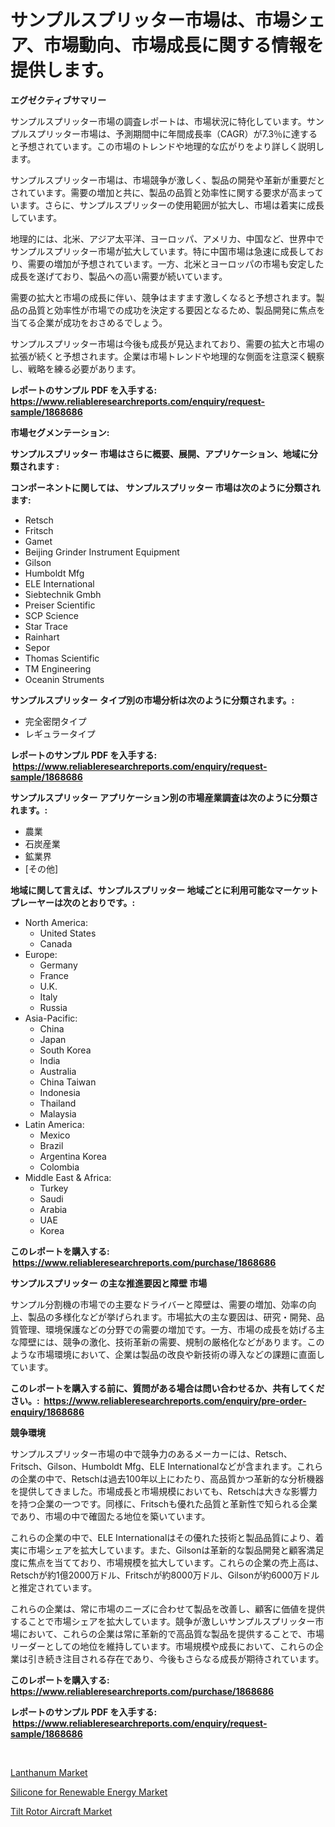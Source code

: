 <p><h1>サンプルスプリッター市場は、市場シェア、市場動向、市場成長に関する情報を提供します。</h1></p><p><strong>エグゼクティブサマリー</strong></p>
<p><p>サンプルスプリッター市場の調査レポートは、市場状況に特化しています。サンプルスプリッター市場は、予測期間中に年間成長率（CAGR）が7.3％に達すると予想されています。この市場のトレンドや地理的な広がりをより詳しく説明します。</p><p>サンプルスプリッター市場は、市場競争が激しく、製品の開発や革新が重要だとされています。需要の増加と共に、製品の品質と効率性に関する要求が高まっています。さらに、サンプルスプリッターの使用範囲が拡大し、市場は着実に成長しています。</p><p>地理的には、北米、アジア太平洋、ヨーロッパ、アメリカ、中国など、世界中でサンプルスプリッター市場が拡大しています。特に中国市場は急速に成長しており、需要の増加が予想されています。一方、北米とヨーロッパの市場も安定した成長を遂げており、製品への高い需要が続いています。</p><p>需要の拡大と市場の成長に伴い、競争はますます激しくなると予想されます。製品の品質と効率性が市場での成功を決定する要因となるため、製品開発に焦点を当てる企業が成功をおさめるでしょう。</p><p>サンプルスプリッター市場は今後も成長が見込まれており、需要の拡大と市場の拡張が続くと予想されます。企業は市場トレンドや地理的な側面を注意深く観察し、戦略を練る必要があります。</p></p>
<p><strong>レポートのサンプル PDF を入手する: <a href="https://www.reliableresearchreports.com/enquiry/request-sample/1868686">https://www.reliableresearchreports.com/enquiry/request-sample/1868686</a></strong></p>
<p><strong>市場セグメンテーション:</strong></p>
<p><strong> サンプルスプリッター 市場はさらに概要、展開、アプリケーション、地域に分類されます :</strong></p>
<p><strong>コンポーネントに関しては、 サンプルスプリッター 市場は次のように分類されます: &nbsp;</strong></p>
<p><ul><li>Retsch</li><li>Fritsch</li><li>Gamet</li><li>Beijing Grinder Instrument Equipment</li><li>Gilson</li><li>Humboldt Mfg</li><li>ELE International</li><li>Siebtechnik Gmbh</li><li>Preiser Scientific</li><li>SCP Science</li><li>Star Trace</li><li>Rainhart</li><li>Sepor</li><li>Thomas Scientific</li><li>TM Engineering</li><li>Oceanin Struments</li></ul></p>
<p><strong> サンプルスプリッター タイプ別の市場分析は次のように分類されます。:</strong></p>
<p><ul><li>完全密閉タイプ</li><li>レギュラータイプ</li></ul></p>
<p><strong>レポートのサンプル PDF を入手する: &nbsp;<a href="https://www.reliableresearchreports.com/enquiry/request-sample/1868686">https://www.reliableresearchreports.com/enquiry/request-sample/1868686</a></strong></p>
<p><strong> サンプルスプリッター アプリケーション別の市場産業調査は次のように分類されます。:</strong></p>
<p><ul><li>農業</li><li>石炭産業</li><li>鉱業界</li><li>[その他]</li></ul></p>
<p><strong>地域に関して言えば、サンプルスプリッター 地域ごとに利用可能なマーケットプレーヤーは次のとおりです。:</strong></p>
<p><ul>
    <li>
        North America:
        <ul>
            <li>United States</li>
            <li>Canada</li>
        </ul>
    </li>
    <li>
        Europe:
        <ul>
            <li>Germany</li>
            <li>France</li>
            <li>U.K.</li>
            <li>Italy</li>
            <li>Russia</li>
        </ul>
    </li>
    <li>
        Asia-Pacific:
        <ul>
            <li>China</li>
            <li>Japan</li>
            <li>South Korea</li>
            <li>India</li>
            <li>Australia</li>
            <li>China Taiwan</li>
            <li>Indonesia</li>
            <li>Thailand</li>
            <li>Malaysia</li>
        </ul>
    </li>
    <li>
        Latin America:
        <ul>
            <li>Mexico</li>
            <li>Brazil</li>
            <li>Argentina Korea</li>
            <li>Colombia</li>
        </ul>
    </li>
    <li>
        Middle East & Africa:
        <ul>
            <li>Turkey</li>
            <li>Saudi</li>
            <li>Arabia</li>
            <li>UAE</li>
            <li>Korea</li>
        </ul>
    </li>
    </ul></p>
<p><strong>このレポートを購入する: &nbsp;<a href="https://www.reliableresearchreports.com/purchase/1868686">https://www.reliableresearchreports.com/purchase/1868686</a></strong></p>
<p><strong>サンプルスプリッター の主な推進要因と障壁 市場</strong></p>
<p><p>サンプル分割機の市場での主要なドライバーと障壁は、需要の増加、効率の向上、製品の多様化などが挙げられます。市場拡大の主な要因は、研究・開発、品質管理、環境保護などの分野での需要の増加です。一方、市場の成長を妨げる主な障壁には、競争の激化、技術革新の需要、規制の厳格化などがあります。このような市場環境において、企業は製品の改良や新技術の導入などの課題に直面しています。</p></p>
<p><strong>このレポートを購入する前に、質問がある場合は問い合わせるか、共有してください。:&nbsp; <a href="https://www.reliableresearchreports.com/enquiry/pre-order-enquiry/1868686">https://www.reliableresearchreports.com/enquiry/pre-order-enquiry/1868686</a></strong></p>
<p><strong>競争環境</strong></p>
<p><p>サンプルスプリッター市場の中で競争力のあるメーカーには、Retsch、Fritsch、Gilson、Humboldt Mfg、ELE Internationalなどが含まれます。これらの企業の中で、Retschは過去100年以上にわたり、高品質かつ革新的な分析機器を提供してきました。市場成長と市場規模においても、Retschは大きな影響力を持つ企業の一つです。同様に、Fritschも優れた品質と革新性で知られる企業であり、市場の中で確固たる地位を築いています。</p><p>これらの企業の中で、ELE Internationalはその優れた技術と製品品質により、着実に市場シェアを拡大しています。また、Gilsonは革新的な製品開発と顧客満足度に焦点を当てており、市場規模を拡大しています。これらの企業の売上高は、Retschが約1億2000万ドル、Fritschが約8000万ドル、Gilsonが約6000万ドルと推定されています。</p><p>これらの企業は、常に市場のニーズに合わせて製品を改善し、顧客に価値を提供することで市場シェアを拡大しています。競争が激しいサンプルスプリッター市場において、これらの企業は常に革新的で高品質な製品を提供することで、市場リーダーとしての地位を維持しています。市場規模や成長において、これらの企業は引き続き注目される存在であり、今後もさらなる成長が期待されています。</p></p>
<p><strong>このレポートを購入する: &nbsp; <a href="https://www.reliableresearchreports.com/purchase/1868686">https://www.reliableresearchreports.com/purchase/1868686</a></strong></p>
<p><strong>レポートのサンプル PDF を入手する: &nbsp;<a href="https://www.reliableresearchreports.com/enquiry/request-sample/1868686">https://www.reliableresearchreports.com/enquiry/request-sample/1868686</a></strong><strong></strong></p>
<p>&nbsp;</p>
<p><p><a href="https://ivy-potential-64b.notion.site/Lanthanum-Market-Offer-Valuable-Insights-into-Market-Size-Market-Share-Market-Trends-and-Projecti-78f48b3d1e814f7eb09227e77b777bb4">Lanthanum Market</a></p><p><a href="https://github.com/Sarissaschmalingtr6fz2739/Market-Research-Report-List-1/blob/main/silicone-for-renewable-energy-market.md">Silicone for Renewable Energy Market</a></p><p><a href="https://nifty-kite-d51.notion.site/Tilt-Rotor-Aircraft-Market-Insights-Market-Players-and-Forecast-Till-2031-2217fbc2191c44b9844b88008fa68b1d">Tilt Rotor Aircraft Market</a></p></p>